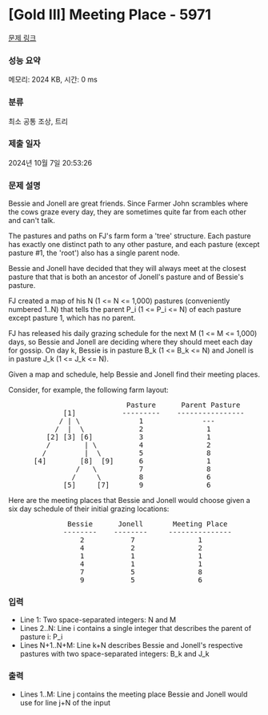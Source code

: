 # [Gold III] Meeting Place - 5971 

[문제 링크](https://www.acmicpc.net/problem/5971) 

### 성능 요약

메모리: 2024 KB, 시간: 0 ms

### 분류

최소 공통 조상, 트리

### 제출 일자

2024년 10월 7일 20:53:26

### 문제 설명

<p>Bessie and Jonell are great friends. Since Farmer John scrambles where the cows graze every day, they are sometimes quite far from each other and can't talk.</p>

<p>The pastures and paths on FJ's farm form a 'tree' structure. Each pasture has exactly one distinct path to any other pasture, and each pasture (except pasture #1, the 'root') also has a single parent node.</p>

<p>Bessie and Jonell have decided that they will always meet at the closest pasture that that is both an ancestor of Jonell's pasture and of Bessie's pasture.</p>

<p>FJ created a map of his N (1 <= N <= 1,000) pastures (conveniently numbered 1..N) that tells the parent P_i (1 <= P_i <= N) of each pasture except pasture 1, which has no parent.</p>

<p>FJ has released his daily grazing schedule for the next M (1 <= M <= 1,000) days, so Bessie and Jonell are deciding where they should meet each day for gossip. On day k, Bessie is in pasture B_k (1 <= B_k <= N) and Jonell is in pasture J_k (1 <= J_k <= N).</p>

<p>Given a map and schedule, help Bessie and Jonell find their meeting places.</p>

<p>Consider, for example, the following farm layout:</p>

<pre>                            Pasture      Parent Pasture
             [1]           ---------    ----------------
            / | \              1              ---
           /  |  \             2               1 
         [2] [3] [6]           3               1
         /        | \          4               2
        /         |  \         5               8
      [4]        [8]  [9]      6               1
                /   \          7               8
               /     \         8               6
             [5]     [7]       9               6</pre>

<p>Here are the meeting places that Bessie and Jonell would choose given a six day schedule of their initial grazing locations:</p>

<pre>              Bessie      Jonell       Meeting Place
             --------    --------     ---------------
                 2           7               1
                 4           2               2
                 1           1               1
                 4           1               1
                 7           5               8
                 9           5               6</pre>

### 입력 

 <ul>
	<li>Line 1: Two space-separated integers: N and M</li>
	<li>Lines 2..N: Line i contains a single integer that describes the parent of pasture i:  P_i</li>
	<li>Lines N+1..N+M: Line k+N describes Bessie and Jonell's respective pastures with two space-separated integers: B_k and J_k</li>
</ul>

<p> </p>

### 출력 

 <ul>
	<li>Lines 1..M: Line j contains the meeting place Bessie and Jonell would use for line j+N of the input</li>
</ul>

<p> </p>

